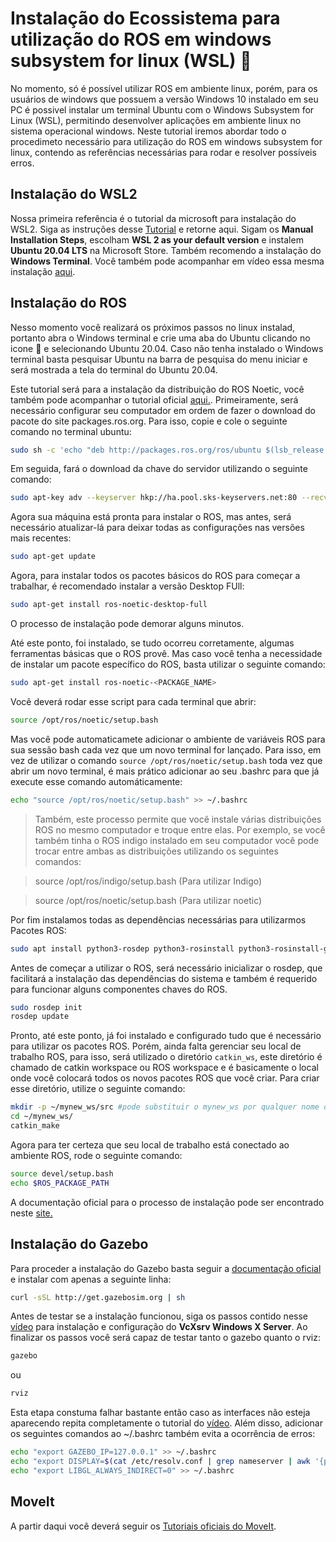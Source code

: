 # Instalação do Ecossistema para utilização do ROS em windows subsystem for linux (WSL) :mechanical_arm:
No momento, só é possível utilizar ROS em ambiente linux, porém, para os usuários de windows
que possuem a versão Windows 10 instalado em seu PC é possivel instalar um terminal Ubuntu
com o Windows Subsystem for Linux (WSL), permitindo desenvolver aplicações em ambiente linux
no sistema operacional windows. Neste tutorial iremos abordar todo o procedimeto necessário para utilização do ROS em windows subsystem for linux, 
contendo as referências necessárias para rodar e resolver possíveis erros.

## Instalação do WSL2
Nossa primeira referência é o tutorial da microsoft para instalação do WSL2. Siga as instruções desse [Tutorial](https://docs.microsoft.com/en-us/windows/wsl/install-win10) e retorne aqui. Sigam os **Manual Installation Steps**, escolham **WSL 2 as your default version** e instalem **Ubuntu 20.04 LTS** na Microsoft Store. Também recomendo a instalação do **Windows Terminal**. Você também pode acompanhar em vídeo essa mesma instalação [aqui](https://youtu.be/WWPQAvHG35M). 

## Instalação do ROS

Nesso momento você realizará os próximos passos no linux instalad, portanto abra o Windows terminal e crie uma aba do Ubuntu clicando no icone :arrow_down_small: e selecionando Ubuntu 20.04.
Caso não tenha instalado o Windows terminal basta pesquisar Ubuntu na barra de pesquisa do menu iniciar e será mostrada a tela do terminal do Ubuntu 20.04.

Este tutorial será para a instalação da distribuição do ROS Noetic, você também pode acompanhar o tutorial oficial [aqui.](http://wiki.ros.org/noetic/Installation/Ubuntu). Primeiramente, será necessário 
configurar seu computador em ordem de fazer o download do pacote do site packages.ros.org.
Para isso, copie e cole o seguinte comando no terminal ubuntu:

```bash
sudo sh -c 'echo "deb http://packages.ros.org/ros/ubuntu $(lsb_release -sc) main" > /etc/apt/sources.list.d/ros-latest.list'
```
Em seguida, fará o download da chave do servidor utilizando o seguinte comando:

```bash
sudo apt-key adv --keyserver hkp://ha.pool.sks-keyservers.net:80 --recv-key 421C365BD9FF1F717815A3895523BAEEB01FA116
```
Agora sua máquina está pronta para instalar o ROS, mas antes, será necessário atualizar-lá
para deixar todas as configurações nas versões mais recentes:

```bash
sudo apt-get update
```

Agora, para instalar todos os pacotes básicos do ROS para começar a trabalhar, é recomendado
instalar a versão Desktop FUll:

```bash
sudo apt-get install ros-noetic-desktop-full
```
O processo de instalação pode demorar alguns minutos.

Até este ponto, foi instalado, se tudo ocorreu corretamente, algumas ferramentas básicas que
o ROS provê. Mas caso você tenha a necessidade de instalar um pacote específico do ROS, basta
utilizar o seguinte comando:

```bash
sudo apt-get install ros-noetic-<PACKAGE_NAME>
```
Você deverá rodar esse script para cada terminal que abrir:
```bash
source /opt/ros/noetic/setup.bash
```

Mas você pode automaticamete adicionar o ambiente de variáveis ROS para
sua sessão bash cada vez que um novo terminal for lançado. Para isso, em vez de 
utilizar o comando `source /opt/ros/noetic/setup.bash` toda vez que abrir um novo terminal,
é mais prático adicionar ao seu .bashrc para que já execute esse comando automáticamente:
```bash
echo "source /opt/ros/noetic/setup.bash" >> ~/.bashrc
```

>Também, este processo permite que você instale várias distribuições ROS no mesmo computador
e troque entre elas. Por exemplo, se você também tinha o ROS indigo instalado em seu computador
você pode trocar entre ambas as distribuições utilizando os seguintes comandos: 

>source /opt/ros/indigo/setup.bash (Para utilizar Indigo)

>source /opt/ros/noetic/setup.bash (Para utilizar noetic)



Por fim instalamos todas as dependências necessárias para utilizarmos Pacotes ROS:

```bash
sudo apt install python3-rosdep python3-rosinstall python3-rosinstall-generator python3-wstool build-essential ros-noetic-ros-control ros-noetic-ros-controllers python3-catkin-tools ros-noetic-gazebo-ros-pkgs ros-noetic-gazebo-ros-control python3-osrf-pycommon

```

Antes de começar a utilizar o ROS, será necessário inicializar o rosdep, que facilitará a
instalação das dependências do sistema e também é requerido para funcionar alguns componentes
chaves do ROS.

```bash
sudo rosdep init
rosdep update
```



Pronto, até este ponto, já foi instalado e configurado tudo que é necessário para utilizar
os pacotes ROS. Porém, ainda falta gerenciar seu local de trabalho ROS, para isso, será 
utilizado o diretório `catkin_ws`, este diretório é chamado de catkin workspace ou ROS
workspace e é basicamente o local onde você colocará todos os novos pacotes ROS que você
criar. Para criar esse diretório, utilize o seguinte comando:

```bash
mkdir -p ~/mynew_ws/src #pode substituir o mynew_ws por qualquer nome de sua preferência
cd ~/mynew_ws/
catkin_make
```

Agora para ter certeza que seu local de trabalho está conectado ao ambiente ROS, rode o seguinte
comando:
```bash
source devel/setup.bash
echo $ROS_PACKAGE_PATH
```

A documentação oficial para o processo de instalação pode ser encontrado neste [site.](http://wiki.ros.org/noetic/Installation)


## Instalação do Gazebo

Para proceder a instalação do Gazebo basta seguir a [documentação oficial](http://gazebosim.org/tutorials?tut=ros_installing&cat=connect_ros) e instalar com apenas a seguinte linha:
```bash
curl -sSL http://get.gazebosim.org | sh
```

Antes de testar se a instalação funcionou, siga os passos contido nesse [vídeo](https://youtu.be/DW7l9LHdK5c) para instalação e configuração do **VcXsrv Windows X Server**. Ao finalizar os passos você será capaz de testar tanto o gazebo quanto o rviz: 

```bash
gazebo
```
ou 

```bash
rviz
```

Esta etapa constuma falhar bastante então caso as interfaces não esteja aparecendo repita completamente o tutorial do [vídeo](https://youtu.be/DW7l9LHdK5c). Além disso, adicionar os seguintes comandos ao ~/.bashrc também evita a ocorrência de erros:

```bash
echo "export GAZEBO_IP=127.0.0.1" >> ~/.bashrc
echo "export DISPLAY=$(cat /etc/resolv.conf | grep nameserver | awk '{print $2}'):0" >> ~/.bashrc
echo "export LIBGL_ALWAYS_INDIRECT=0" >> ~/.bashrc
```

## MoveIt

A partir daqui você deverá seguir os [Tutoriais oficiais do MoveIt](https://ros-planning.github.io/moveit_tutorials/).





